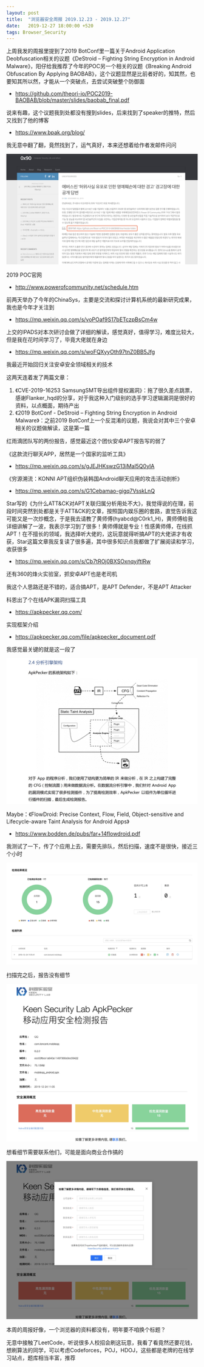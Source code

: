 ```yaml
---
layout: post
title:  "浏览器安全周报 2019.12.23 - 2019.12.27"
date:   2019-12-27 18:00:00 +520
tags: Browser_Security
---
```


上周我发的周报里提到了2019 BotConf里一篇关于Android Application Deobfuscation相关的议题《DeStroid – Fighting String Encryption in Android Malware》，阳仔给我推荐了今年的POC另一个相关的议题《Breaking Android Obfuscation By Applying BAOBAB》，这个议题显然是比前者好的，知其然，也要知其所以然，才能从一个突破点，去尝试突破整个防御面
- https://github.com/theori-io/POC2019-BAOBAB/blob/master/slides/baobab_final.pdf

说来有趣，这个议题我到处都没有搜到slides，后来找到了speaker的推特，然后又找到了他的博客
- https://www.bpak.org/blog/

我无意中翻了翻，竟然找到了，运气真好，本来还想着给作者发邮件问问

![IMAGE](/assets/resources/91B9D8229BBF05C175137345EF9B2B0A.jpg)

2019 POC官网
- http://www.powerofcommunity.net/schedule.htm

前两天举办了今年的ChinaSys，主要是交流和探讨计算机系统的最新研究成果，我也是今年才关注到
- https://mp.weixin.qq.com/s/voPOaf9S17bETczpBsCm4w

上交的IPADS对本次研讨会做了详细的解读，感觉真好，值得学习，难度比较大，但是我在花时间学习了，毕竟大佬就在身边
- https://mp.weixin.qq.com/s/woFQXyyOth97tnZ0BB5Jfg

我最近开始回归关注安卓安全领域相关的技术

这两天连着发了两篇文章：
1. 《CVE-2019-16253 SamsungSMT导出组件提权漏洞》：拖了很久差点跳票，感谢Flanker_hqd的分享，对于我这种入门级别的选手学习逻辑漏洞是很好的资料，以点概面，期待产出
2. 《2019 BotConf - DeStroid – Fighting String Encryption in Android Malware》：之前2019 BotConf上一个反混淆的议题，我说会对其中三个安卓相关的议题做解读，这是第一篇

红雨滴团队写的两份报告，感觉最近这个团伙安卓APT报告写的弱了

《这款流行聊天APP，居然是一个国家的监听工具》
- https://mp.weixin.qq.com/s/gJEJHKswzG13jMal5Q0yIA

《穷源溯流：KONNI APT组织伪装韩国Android聊天应用的攻击活动剖析》
- https://mp.weixin.qq.com/s/G1Cebamao-gigq7VsskLnQ

Star写的《为什么ATT&CK对APT关联归属分析用处不大》，我觉得说的在理，前段时间突然到处都是关于ATT&CK的文章，按照国内娱乐圈的套路，直觉告诉我这可能又是一次炒概念，于是我去请教了黄师傅(hyabcd@C0rk1_H)，黄师傅给我详细讲解了一波，我表示学习到了很多！黄师傅就是专业！性感黄师傅，在线抓APT！在不擅长的领域，我选择听大佬的，这玩意就得听搞APT的大佬讲才有收获，Star这篇文章我反复读了很多遍，其中很多知识点我都做了扩展阅读和学习，收获很多
- https://mp.weixin.qq.com/s/Cb7tROj0BXSOxnqyjftlRw

还有360的烽火实验室，抓安卓APT也是老司机

我这个人思路还是不错的，适合搞APT，是APT Defender，不是APT Attacker

科恩出了个在线APK漏洞扫描工具
- https://apkpecker.qq.com/

实现框架介绍
- https://apkpecker.qq.com/file/apkpecker_document.pdf

我感觉最关键的就是这一段了

![IMAGE](/assets/resources/F9F4BFF2C452863DFB1E4A3BED20E315.jpg)

Maybe：《FlowDroid: Precise Context, Flow, Field, Object-sensitive and Lifecycle-aware Taint Analysis for Android Apps》
- https://www.bodden.de/pubs/far+14flowdroid.pdf

我测试了一下，传了个应用上去，需要先排队，然后扫描，速度不是很快，接近三个小时

![IMAGE](/assets/resources/567C20EFCCA1644816EBCEBC4D884F29.jpg)

扫描完之后，报告没有细节

![IMAGE](/assets/resources/6240A03733FC02AF18FE96330D375A1F.jpg)

想看细节需要联系他们，可能是面向商业合作搞的

![IMAGE](/assets/resources/6DD283F0E9FC73E12A1D27FF25E53DDB.jpg)

本周的周报好像，一个浏览器的资料都没有，明年要不咱换个标题？

无意中接触了LeetCode，听说很多人校招会刷这玩意，我看了看竟然还要花钱，想刷算法的同学，可以考虑Codeforces，POJ，HDOJ，这些都是老牌的在线学习站点，题库相当丰富，推荐